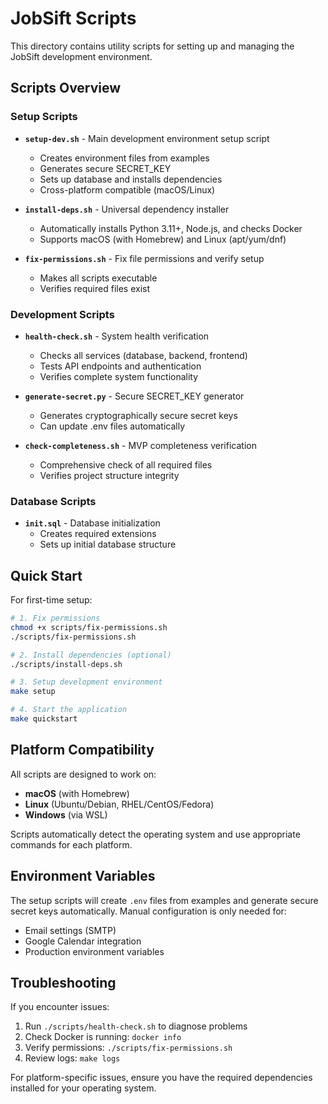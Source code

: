 # JobSift Scripts

This directory contains utility scripts for setting up and managing the JobSift development environment.

## Scripts Overview

### Setup Scripts

- **`setup-dev.sh`** - Main development environment setup script
  - Creates environment files from examples
  - Generates secure SECRET_KEY
  - Sets up database and installs dependencies
  - Cross-platform compatible (macOS/Linux)

- **`install-deps.sh`** - Universal dependency installer
  - Automatically installs Python 3.11+, Node.js, and checks Docker
  - Supports macOS (with Homebrew) and Linux (apt/yum/dnf)

- **`fix-permissions.sh`** - Fix file permissions and verify setup
  - Makes all scripts executable
  - Verifies required files exist

### Development Scripts

- **`health-check.sh`** - System health verification
  - Checks all services (database, backend, frontend)
  - Tests API endpoints and authentication
  - Verifies complete system functionality

- **`generate-secret.py`** - Secure SECRET_KEY generator
  - Generates cryptographically secure secret keys
  - Can update .env files automatically

- **`check-completeness.sh`** - MVP completeness verification
  - Comprehensive check of all required files
  - Verifies project structure integrity

### Database Scripts

- **`init.sql`** - Database initialization
  - Creates required extensions
  - Sets up initial database structure

## Quick Start

For first-time setup:

```bash
# 1. Fix permissions
chmod +x scripts/fix-permissions.sh
./scripts/fix-permissions.sh

# 2. Install dependencies (optional)
./scripts/install-deps.sh

# 3. Setup development environment
make setup

# 4. Start the application
make quickstart
```

## Platform Compatibility

All scripts are designed to work on:
- **macOS** (with Homebrew)
- **Linux** (Ubuntu/Debian, RHEL/CentOS/Fedora)
- **Windows** (via WSL)

Scripts automatically detect the operating system and use appropriate commands for each platform.

## Environment Variables

The setup scripts will create `.env` files from examples and generate secure secret keys automatically. Manual configuration is only needed for:

- Email settings (SMTP)
- Google Calendar integration
- Production environment variables

## Troubleshooting

If you encounter issues:

1. Run `./scripts/health-check.sh` to diagnose problems
2. Check Docker is running: `docker info`
3. Verify permissions: `./scripts/fix-permissions.sh`
4. Review logs: `make logs`

For platform-specific issues, ensure you have the required dependencies installed for your operating system.
